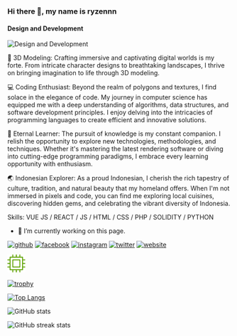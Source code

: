 ### Hi there 👋, my name is ryzennn
#### Design and Development
![Design and Development](https://pbs.twimg.com/profile_banners/1671492964189892608/1711115323/600x200)

🎨 3D Modeling: Crafting immersive and captivating digital worlds is my forte. From intricate character designs to breathtaking landscapes, I thrive on bringing imagination to life through 3D modeling.

💻 Coding Enthusiast: Beyond the realm of polygons and textures, I find solace in the elegance of code. My journey in computer science has equipped me with a deep understanding of algorithms, data structures, and software development principles. I enjoy delving into the intricacies of programming languages to create efficient and innovative solutions.

🌱 Eternal Learner: The pursuit of knowledge is my constant companion. I relish the opportunity to explore new technologies, methodologies, and techniques. Whether it's mastering the latest rendering software or diving into cutting-edge programming paradigms, I embrace every learning opportunity with enthusiasm.

🌏 Indonesian Explorer: As a proud Indonesian, I cherish the rich tapestry of culture, tradition, and natural beauty that my homeland offers. When I'm not immersed in pixels and code, you can find me exploring local cuisines, discovering hidden gems, and celebrating the vibrant diversity of Indonesia.

Skills: VUE JS / REACT / JS / HTML / CSS / PHP / SOLIDITY / PYTHON

- 🔭 I’m currently working on this page. 


[<img src='https://cdn.jsdelivr.net/npm/simple-icons@3.0.1/icons/github.svg' alt='github' height='40'>](https://github.com/meryzennn)  [<img src='https://cdn.jsdelivr.net/npm/simple-icons@3.0.1/icons/facebook.svg' alt='facebook' height='40'>](https://www.facebook.com/ryzenzx)  [<img src='https://cdn.jsdelivr.net/npm/simple-icons@3.0.1/icons/instagram.svg' alt='instagram' height='40'>](https://www.instagram.com/me.ryzen/)  [<img src='https://cdn.jsdelivr.net/npm/simple-icons@3.0.1/icons/twitter.svg' alt='twitter' height='40'>](https://twitter.com/0x5zen)  [<img src='https://cdn.jsdelivr.net/npm/simple-icons@3.0.1/icons/icloud.svg' alt='website' height='40'>](https://linktr.ee/meryzennn)  

<a href='https://docs.github.com/en/developers'><img src='https://raw.githubusercontent.com/acervenky/animated-github-badges/master/assets/devbadge.gif' width='40' height='40'></a> 

[![trophy](https://github-profile-trophy.vercel.app/?username=meryzennn)](https://github.com/ryo-ma/github-profile-trophy)

[![Top Langs](https://github-readme-stats.vercel.app/api/top-langs/?username=meryzennn)](https://github.com/anuraghazra/github-readme-stats)

![GitHub stats](https://github-readme-stats.vercel.app/api?username=meryzennn&show_icons=true)  

![GitHub streak stats](https://streak-stats.demolab.com/?user=meryzennn)  

